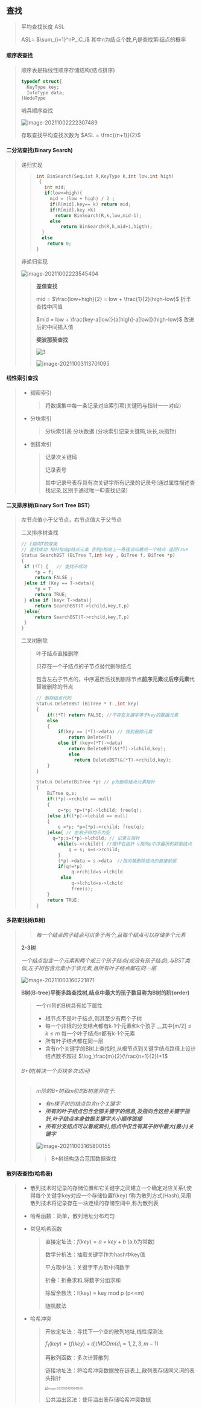 ## 查找

> 平均查找长度 ASL 
>
> ASL= $\sum_{i=1}^nP_iC_i$  其中n为结点个数,$P_i$是查找第i结点的概率

#### 顺序表查找

> 顺序表是指线性顺序存储结构(结点排序)
>
> ~~~c
> typedef struct{
>   KeyType key;
>   InfoType data;
> }NodeType
> ~~~
>
> 哨兵顺序查找
>
> ![image-20211002222307489](image-20211002222307489.png)
>
> 存取查找平均查找次数为 $ASL = \frac{(n+1)}{2}$

#### 二分法查找(Binary Search)

> 递归实现
>
> > ~~~c
> > int BinSearch(SeqList R,KeyType k,int low,int high)
> >  {
> >    int mid;
> >    if(low<=high){
> >      mid = (low + high) / 2 ;
> >      if(R[mid].key== k) return mid;
> >      if(R[mid].key >k) 
> >        return BinSearch(R,k,low,mid-1);
> >      else 
> >          return BinSearch(R,k,mid+1,higth);
> >   }
> >   else 
> >     return 0;
> > }
> > ~~~
>
> 非递归实现
>
> ![image-20211002223545404](image-20211002223545404-3185348.png)
>
> > __差值查找__
> >
> > mid = $\frac{low+high}{2} = low + \frac{1}{2}(high-low)$  折半查找中间值
> >
> > $mid = low + \frac{key-a[low]}{a[high]-a[low]}(high-low)$  改进后的中间插入值
> >
> > __斐波那契查找__
> >
> > ![3](image-20211003113307203.png) 
> >
> > ![image-20211003113701095](image-20211003113701095.png) 

#### 线性索引查找

> - 稠密索引
>
>   > 将数据集中每一条记录对应索引项(关键码与指针一一对应)
>
> - 分块索引
>
>   > 分块索引表  分块数据  (分块索引记录关键码,块长,块指针)
>
> - 倒排索引
>
>   > 记录次关键码
>   >
>   > 记录表号
>   >
>   > 其中记录号表存具有次关键字所有记录的记录号(通过属性描述查找记录,区别于通过唯一ID查找记录)

#### 二叉排序树(Binary Sort Tree  BST)

> 左节点值小于父节点，右节点值大于父节点
>
> 二叉排序树查找
>
> ~~~C
> // f指向T的双亲 
> // 查找成功 指针指向p结点元素 否则p指向上一路径访问最后一个结点 返回True
> Status SearchBST (BiTree T,int key , BiTree f, BiTree *p)
> {
>  if (!T) {   // 查找不成功
>      *p = f;
>      return FALSE ;
>  }else if (Key == T->data){
>      *p = T
>      return TRUE;
>  } else if (key< T->data){
>      return SearchBST(T->lchild,key,T,p)
>  }else{
>      return SearchBST(T->rchild,key,T,p)
>  }
> }
> ~~~
>
> 二叉树删除
>
> > 叶子结点直接删除
> >
> > 只存在一个子结点的子节点替代删除结点
> > 
> > 包含左右子节点的，中序遍历后找到删除节点**前序元素**或**后序元素**代替被删除的节点
> > 
> > ~~~c
> >// 删除结点代码
> > Status DeleteBST (BiTree * T ,int key)
> > {
> >     if(!*T) return FALSE; //不存在关键字等于key的数据元素
> >     else
> >     {
> >         if(key == (*T)->data) // 找到删除元素
> >             return Delete(T)
> >         else if (key<(*T)->data)
> >             return DeleteBST(&(*T)->lchild,key);
> >             else 
> >               return DeleteBST(&(*T)->rchild,key);
> >     }
> > }
> > 
> > Status Delete(BiTree *p) // p为删除结点元素指针
> > {
> >     BiTree q,s;
> >     if((*p)->rchild == null)
> >     {
> >         q=*p; *p=(*p)->lchild; free(q);
> >     }else if((*p)->lchild == null)
> >     {
> >         q =*p; *p=(*p)->rchild; free(q);
> >     }else{ // 左右子树均不为空
> >       q=*p;s=(*p)->lchild; // 记录左指针
> >         while(s->rchild){ //循环右指针 s指向p中序遍历的前驱结点
> >             q = s; s=s->rchild;
> >         }
> >         (*p)->data = s->data  //指向被删除结点的直接前驱
> >         if(q!=*p)
> >              q->rchild=s->lchild 
> >          else
> >              q->lchild=s->lchild
> >              free(s);
> >     }
> >     return TRUE;
> > }
> > ~~~

#### 多路查找树(B树)

> > _每一个结点的子结点可以多于两个,且每个结点可以存储多个元素_
>
> __2-3树__
>
> _一个结点包含一个元素和两个或三个孩子结点(或没有孩子结点),与BST类似,左子树包含元素小于该元素,且所有叶子结点都在同一层_
>
> 
>
> ![image-20211003160221871](image-20211003160221871.png)
>
> __B树(B-tree)平衡多路查找树,结点中最大的孩子数目称为B树的阶(order)__
>
> > 一个m阶的B树具有如下属性
> >
> > - 根节点不是叶子结点,则其至少有两个子树
> > - 每一个非根的分支结点都有k-1个元素和k个孩子 __其中[m/2]$\le k \le m$ 每一个叶子结点n都有k-1个元素 
> > - 所有叶子结点都在同一层
> > - 含有n个关键字的B树上查找时,从根节点到关键字结点路径上设计结点数不超过 $\log_\frac{m}{2}(\frac{n+1}{2})+1$
>
> ###### B+树(解决一个页块多次访问)
>
> > _m阶的B+树和m阶的B树差异在于:_
> >
> > - _有n棵子树的结点包含n个关键字_
> > - ___所有的叶子结点包含全部关键字的信息,及指向含这些关键字指针,叶子结点本身依据关键字大小顺序链接___
> > - ___所有分支结点可以看成索引,结点中仅含有其子树中最大(最小)关键字___
> >
> > ![image-20211003165800155](image-20211003165800155.png)
> >
> > > B+树结构适合范围数据查找
>
>   

#### 散列表查找(哈希表)

> - 散列技术时记录的存储位置和它关键字之间建立一个确定对应关系f,使得每个关键字key对应一个存储位置f(key)  f称为散列方式(Hash),采用散列技术将记录存在一块连续的存储空间中,称为散列表
>
> - 哈希函数：简单，散列地址分布均匀
>
> - 常见哈希函数
>
>   > 直接定址法：$f(key)=a\times key+b$ (a,b为常数)
>   >
>   > 数学分析法：抽取关键字作为hash中key值
>   >
>   > 平方取中法：关键字平方取中间数字
>   >
>   > 折叠：折叠求和,将数字分组求和
>   >
>   > 除留余数法：f(key) = key mod p (p<=m)
>   >
>   > 随机数法
>  
> - 哈希冲突
>
>   > 开放定址法：寻找下一个空的散列地址,线性探测法
>   >
>   > $f_1(key) = (f(key)+d_i) MOD m  (d_i=1,2,3,m-1)$ 
>   >
>   > 再散列函数：多次计算散列
>   >
>   > 链接地址法：将哈希冲突数据放在链表上,散列表存储同义词的表头指针
>   >
>   > <img src="image-20211004210641209-3352803.png" alt="image-20211004210641209" style="zoom:50%;" /> 
>   >
>   >  公共溢出区法：使用溢出表存储哈希冲突数据
> 





